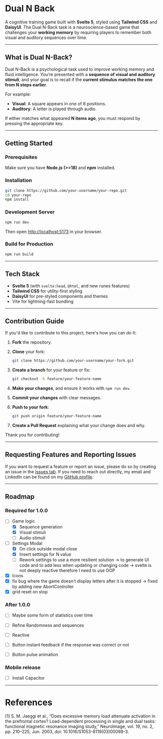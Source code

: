 # Dual N Back

A cognitive training game built with **Svelte 5**, styled using **Tailwind CSS** and **DaisyUI**.
The Dual N-Back task is a neuroscience-based game that challenges your **working memory** by requiring players to remember both visual and auditory sequences over time.

---

## What is Dual N-Back?

Dual N-Back is a psychological task used to improve working memory and fluid intelligence.
You’re presented with a **sequence of visual and auditory stimuli**, and your goal is to recall if the **current stimulus matches the one from N steps earlier**.

For example:

* **Visual**: A square appears in one of 8 positions.
* **Auditory**: A letter is played through audio.

If either matches what appeared **N items ago**, you must respond by pressing the appropriate key.

---

## Getting Started

### Prerequisites

Make sure you have **Node.js (>=18)** and **npm** installed.

### Installation

```bash
git clone https://github.com/your-username/your-repo.git
cd your-repo
npm install
```

### Development Server

```bash
npm run dev
```

Then open [http://localhost:5173](http://localhost:5173) in your browser.

### Build for Production

```bash
npm run build
```

---

## Tech Stack

* **Svelte 5** (with `svelte:head`, `@html`, and new runes features)
* **Tailwind CSS** for utility-first styling
* **DaisyUI** for pre-styled components and themes
* Vite for lightning-fast bundling

---

## Contribution Guide

If you'd like to contribute to this project, here's how you can do it:

1. **Fork** the repository.
2. **Clone** your fork:

   ```bash
   git clone https://github.com/your-username/your-fork.git
   ```
3. **Create a branch** for your feature or fix:

   ```bash
   git checkout -b feature/your-feature-name
   ```
4. **Make your changes**, and ensure it works with `npm run dev`.
5. **Commit your changes** with clear messages.
6. **Push to your fork**:

   ```bash
   git push origin feature/your-feature-name
   ```
7. **Create a Pull Request** explaining what your change does and why.

Thank you for contributing!

---

## Requesting Features and Reporting Issues

If you want to request a feature or report an issue, please do so by creating an issue in the [Issues tab](../../issues).
If you need to reach out directly, my email and LinkedIn can be found on my [GitHub profile](../../).

---

## Roadmap
### Required for 1.0.0
- [ ] Game logic
    - [x] Sequence generation
    - [x] Visual stimuli
    - [ ] Audio stimuli
- [ ] Settings Modal
    - [x] On click outside modal close
    - [x] Insert settings for N value
    - [ ] Rework settings to use a more resilient solution -> to generate UI code and to add less when updating or changing code -> svelte is not deeply reactive therefore I need to use OOP
- [x] Icons
- [x] fix bug where the game doesn't display letters after it is stopped -> fixed by adding new AbortController
- [x] grid reset on stop

### After 1.0.0
- [ ] Maybe some form of statistics over time
- [ ] Refine Randomness and sequences
- [ ] Reactive
- [ ] Button instant feedback if the response was correct or not
- [ ] Button pulse animation


### Mobile release
- [ ] Install Capacitor

---

# References

[1] S. M. Jaeggi et al., “Does excessive memory load attenuate activation in the prefrontal cortex? Load-dependent processing in single and dual tasks: functional magnetic resonance imaging study,” NeuroImage, vol. 19, no. 2, pp. 210–225, Jun. 2003, doi: 10.1016/S1053-8119(03)00098-3.


